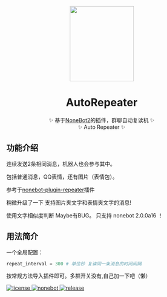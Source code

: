 
<p align="center">
  <a><img src="http://img.bq233.com/kanqq/pic/upload/2018/0813/1534152808612974.jpg" width="169" height="198"></a>
</p>
<div align="center">

  # AutoRepeater
  ✨ 基于[NoneBot2](https://github.com/nonebot/nonebot2)的插件，群聊自动复读机 ✨
  </br>
  ✨ Auto Repeater ✨
</div>

## 功能介绍

连续发送2条相同消息，机器人也会参与其中。

包括普通消息，QQ表情，还有图片（表情包）。

参考于[nonebot-plugin-repeater](https://github.com/ninthseason/nonebot-plugin-repeater)插件

稍微升级了一下 支持图片夹文字和表情夹文字的消息!

使用文字相似度判断 Maybe有BUG。
只支持 nonebot 2.0.0a16 ！

## 用法简介

一个全局配置：

```python
repeat_interval = 300 # 单位秒 复读同一条消息的时间间隔
```

按常规方法导入插件即可。多群开关没有,自己加一下吧（懒）

<a href="https://github.com/Utmost-Happiness-Planet/uhpstatus/blob/main/LICENSE">
    <img src="https://img.shields.io/badge/license-GPL%20v3.0-orange" alt="license">
  </a>
  
  <a href="https://github.com/nonebot/nonebot2">
    <img src="https://img.shields.io/badge/nonebot-v2-red" alt="nonebot">
  </a> 
  
  <a href="">
    <img src="https://img.shields.io/badge/release-v1.0-blueviolet" alt="release">
</a>

